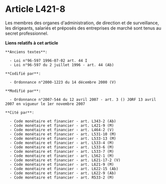 # Article L421-8

Les membres des organes d'administration, de direction et de surveillance, les dirigeants, salariés et préposés des
entreprises de marché sont tenus au secret professionnel.

**Liens relatifs à cet article**

	**Anciens textes**:

	  - Loi n°96-597 1996-07-02 art. 44 I
	  - Loi n°96-597 du 2 juillet 1996 - art. 44 (Ab)

	**Codifié par**:

	  - Ordonnance n°2000-1223 du 14 décembre 2000 (V)

	**Modifié par**:

	  - Ordonnance n°2007-544 du 12 avril 2007 - art. 3 () JORF 13 avril 2007 en vigueur le 1er novembre 2007

	**Cité par**:

	  - Code monétaire et financier - art. L343-2 (Ab)
	  - Code monétaire et financier - art. L421-9 (M)
	  - Code monétaire et financier - art. L464-2 (V)
	  - Code monétaire et financier - art. L531-10 (M)
	  - Code monétaire et financier - art. L533-13 (M)
	  - Code monétaire et financier - art. L533-4 (M)
	  - Code monétaire et financier - art. L533-6 (M)
	  - Code monétaire et financier - art. L533-7 (M)
	  - Code monétaire et financier - art. L562-1 (M)
	  - Code monétaire et financier - art. L621-17-2 (V)
	  - Code monétaire et financier - art. L621-9 (M)
	  - Code monétaire et financier - art. L622-15 (Ab)
	  - Code monétaire et financier - art. L622-9 (Ab)
	  - Code monétaire et financier - art. R533-2 (M)
